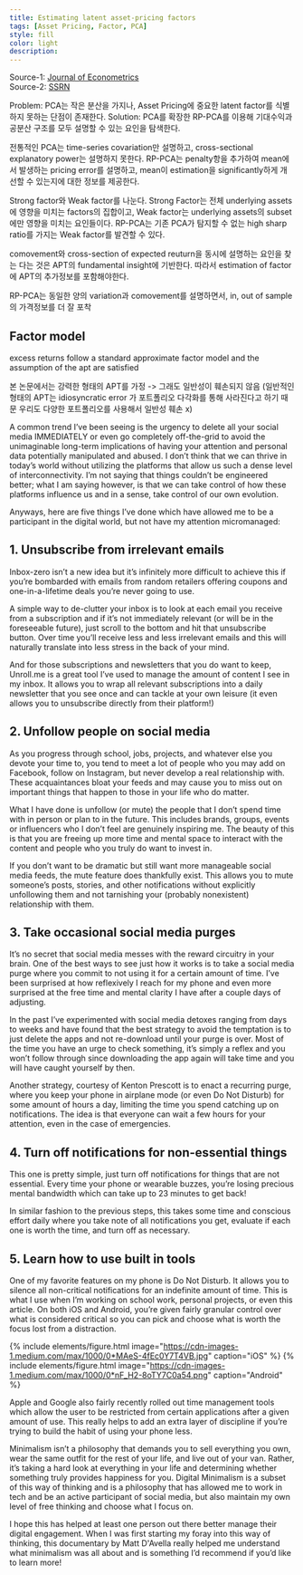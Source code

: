```yaml
---
title: Estimating latent asset-pricing factors
tags: [Asset Pricing, Factor, PCA]
style: fill
color: light
description: 
---
```


Source-1: [Journal of Econometrics](https://doi.org/10.1016/j.jeconom.2019.08.012)     
Source-2: [SSRN](http://dx.doi.org/10.2139/ssrn.3175556)

Problem: PCA는 작은 분산을 가지나, Asset Pricing에 중요한 latent factor를 식별하지 못하는 단점이 존재한다.
Solution: PCA를 확장한 RP-PCA를 이용해 기대수익과 공분산 구조를 모두 설명할 수 있는 요인을 탐색한다.

전통적인 PCA는 time-series covariation만 설명하고, cross-sectional explanatory power는 설명하지 못한다.
RP-PCA는 penalty항을 추가하여 mean에서 발생하는 pricing error를 설명하고, mean이 estimation을 significantly하게 개선할 수 있는지에 대한 정보를 제공한다.

Strong factor와 Weak factor를 나눈다.
Strong Factor는 전체 underlying assets에 영향을 미치는 factors의 집합이고, Weak factor는 underlying assets의 subset에만 영향을 미치는 요인들이다.
RP-PCA는 기존 PCA가 탐지할 수 없는 high sharp ratio를 가지는 Weak factor를 발견할 수 있다.

comovement와 cross-section of expected reuturn을 동시에 설명하는 요인을 찾는 다는 것은 APT의 fundamental insight에 기반한다.
따라서 estimation of factor에 APT의 추가정보를 포함해야한다.

RP-PCA는 동일한 양의 variation과 comovement를 설명하면서, in, out of sample의 가격정보를 더 잘 포착

## Factor model

excess returns follow a standard approximate factor model and the assumption of the apt are satisfied

본 논문에서는 강력한 형태의 APT를 가정 -> 그래도 일반성이 훼손되지 않음 (일반적인 형태의 APT는 idiosyncratic error 가 포트폴리오 다각화를 통해 사라진다고 하기 때문 우리도 다양한 포트폴리오를 사용해서 일반성 훼손 x)






A common trend I’ve been seeing is the urgency to delete all your social media IMMEDIATELY or even go completely off-the-grid to avoid the unimaginable long-term implications of having your attention and personal data potentially manipulated and abused. I don’t think that we can thrive in today’s world without utilizing the platforms that allow us such a dense level of interconnectivity. I’m not saying that things couldn’t be engineered better; what I am saying however, is that we can take control of how these platforms influence us and in a sense, take control of our own evolution.

Anyways, here are five things I’ve done which have allowed me to be a participant in the digital world, but not have my attention micromanaged:

## 1. Unsubscribe from irrelevant emails

Inbox-zero isn’t a new idea but it’s infinitely more difficult to achieve this if you’re bombarded with emails from random retailers offering coupons and one-in-a-lifetime deals you’re never going to use.

A simple way to de-clutter your inbox is to look at each email you receive from a subscription and if it’s not immediately relevant (or will be in the foreseeable future), just scroll to the bottom and hit that unsubscribe button. Over time you’ll receive less and less irrelevant emails and this will naturally translate into less stress in the back of your mind.

And for those subscriptions and newsletters that you do want to keep, Unroll.me is a great tool I’ve used to manage the amount of content I see in my inbox. It allows you to wrap all relevant subscriptions into a daily newsletter that you see once and can tackle at your own leisure (it even allows you to unsubscribe directly from their platform!)

## 2. Unfollow people on social media

As you progress through school, jobs, projects, and whatever else you devote your time to, you tend to meet a lot of people who you may add on Facebook, follow on Instagram, but never develop a real relationship with. These acquaintances bloat your feeds and may cause you to miss out on important things that happen to those in your life who do matter.

What I have done is unfollow (or mute) the people that I don’t spend time with in person or plan to in the future. This includes brands, groups, events or influencers who I don’t feel are genuinely inspiring me. The beauty of this is that you are freeing up more time and mental space to interact with the content and people who you truly do want to invest in.

If you don’t want to be dramatic but still want more manageable social media feeds, the mute feature does thankfully exist. This allows you to mute someone’s posts, stories, and other notifications without explicitly unfollowing them and not tarnishing your (probably nonexistent) relationship with them.

## 3. Take occasional social media purges

It’s no secret that social media messes with the reward circuitry in your brain. One of the best ways to see just how it works is to take a social media purge where you commit to not using it for a certain amount of time. I’ve been surprised at how reflexively I reach for my phone and even more surprised at the free time and mental clarity I have after a couple days of adjusting.

In the past I’ve experimented with social media detoxes ranging from days to weeks and have found that the best strategy to avoid the temptation is to just delete the apps and not re-download until your purge is over. Most of the time you have an urge to check something, it’s simply a reflex and you won’t follow through since downloading the app again will take time and you will have caught yourself by then.

Another strategy, courtesy of Kenton Prescott is to enact a recurring purge, where you keep your phone in airplane mode (or even Do Not Disturb) for some amount of hours a day, limiting the time you spend catching up on notifications. The idea is that everyone can wait a few hours for your attention, even in the case of emergencies.

## 4. Turn off notifications for non-essential things

This one is pretty simple, just turn off notifications for things that are not essential. Every time your phone or wearable buzzes, you’re losing precious mental bandwidth which can take up to 23 minutes to get back!

In similar fashion to the previous steps, this takes some time and conscious effort daily where you take note of all notifications you get, evaluate if each one is worth the time, and turn off as necessary.

## 5. Learn how to use built in tools

One of my favorite features on my phone is Do Not Disturb. It allows you to silence all non-critical notifications for an indefinite amount of time. This is what I use when I’m working on school work, personal projects, or even this article. On both iOS and Android, you’re given fairly granular control over what is considered critical so you can pick and choose what is worth the focus lost from a distraction.

{% include elements/figure.html image="https://cdn-images-1.medium.com/max/1000/0*MAeS-4fEc0Y7T4VB.jpg" caption="iOS" %}
{% include elements/figure.html image="https://cdn-images-1.medium.com/max/1000/0*nF_H2-8oTY7C0a54.png" caption="Android" %}

Apple and Google also fairly recently rolled out time management tools which allow the user to be restricted from certain applications after a given amount of use. This really helps to add an extra layer of discipline if you’re trying to build the habit of using your phone less.

Minimalism isn’t a philosophy that demands you to sell everything you own, wear the same outfit for the rest of your life, and live out of your van. Rather, it’s taking a hard look at everything in your life and determining whether something truly provides happiness for you. Digital Minimalism is a subset of this way of thinking and is a philosophy that has allowed me to work in tech and be an active participant of social media, but also maintain my own level of free thinking and choose what I focus on.

I hope this has helped at least one person out there better manage their digital engagement. When I was first starting my foray into this way of thinking, this documentary by Matt D'Avella really helped me understand what minimalism was all about and is something I’d recommend if you’d like to learn more!